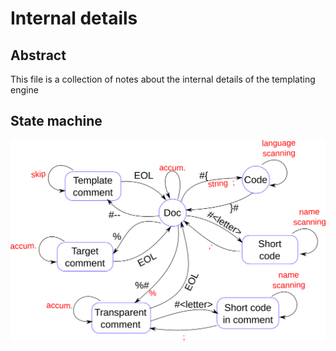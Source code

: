 # Internal details 

## Abstract
This file is a collection of notes about the internal details of the templating engine

## State machine
![](state-diagram.svg)
